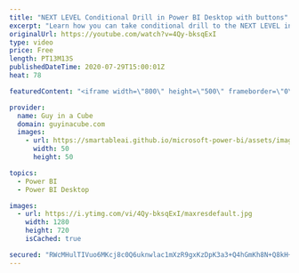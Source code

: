 ```yaml
---
title: "NEXT LEVEL Conditional Drill in Power BI Desktop with buttons"
excerpt: "Learn how you can take conditional drill to the NEXT LEVEL in Power BI Desktop with buttons. Patrick also shows how you can add in dynamic page navigation as well.  Download Sample: https://guyinacu.be/condrillsample  📢 Become a member: https://guyinacu.be/membership   *******************  Want to take"
originalUrl: https://youtube.com/watch?v=4Qy-bksqExI
type: video
price: Free
length: PT13M13S
publishedDateTime: 2020-07-29T15:00:01Z
heat: 78

featuredContent: "<iframe width=\"800\" height=\"500\" frameborder=\"0\" src=\"https://www.youtube.com/embed/4Qy-bksqExI\" allow=\"accelerometer; autoplay; encrypted-media; gyroscope; picture-in-picture\" allowfullscreen></iframe>"

provider:
  name: Guy in a Cube
  domain: guyinacube.com
  images:
    - url: https://smartableai.github.io/microsoft-power-bi/assets/images/organizations/guyinacube.com-50x50.jpg
      width: 50
      height: 50

topics:
  - Power BI
  - Power BI Desktop

images:
  - url: https://i.ytimg.com/vi/4Qy-bksqExI/maxresdefault.jpg
    width: 1280
    height: 720
    isCached: true

secured: "RWcMHulTIVuo6MKcj8c0Q6uknwlac1mXzR9gxKzDpK3a3+Q4hGmKh8N+Q8kH+wL/zX9qlEIM6NZRBaVFGxbYUMcnOu+QeXASujDYmer0aYtUrfWArUaAquiE/0aYl3xWreb1isPC6ffSh9uUiCO4fEydJah9w9/eaMkOHXnkHb4nkPc5ElExUwzvGQNjTA0jurgwNN/1zW1t9xdz+8U88JcuKxBWaQAxG4H5hw2VKWHqSgQ/wQx/M5Oy54/7sLxEv4sRAjNPQasbJrypnOEv3pWN2QIUnbeqLQNPulxuFkAeCvyd9AMEVZLlvhoPKPdXPDIqLFWD32axaRmMRg8P5OyPXI9rj7pFXMoCuogM6QEVTjWQU7jddIOL3QzE3fReUKTG5h8bnxeP+fackIV9GEzcfH9wPS4XaFXCZqqRJUM=;VJ8x/1iTtDTKSsfk7T8u7g=="
---
```


